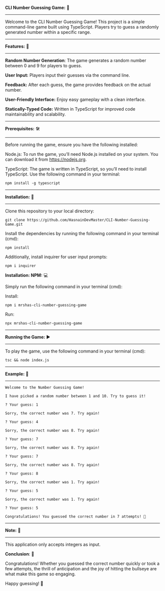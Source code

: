 
**CLI Number Guessing Game:** 🎲
________________________________
Welcome to the CLI Number Guessing Game! This project is a simple command-line game built using TypeScript. Players try to guess a randomly generated number within a specific range.
________________
**Features:** 🌟
________________
**Random Number Generation**: The game generates a random number between 0 and 9 for players to guess.

**User Input:** Players input their guesses via the command line.

**Feedback:** After each guess, the game provides feedback on the actual number.

**User-Friendly Interface:** Enjoy easy gameplay with a clean interface.

**Statically-Typed Code:** Written in TypeScript for improved code maintainability and scalability.
_____________________
**Prerequisites:** 🛠️
_____________________
Before running the game, ensure you have the following installed:

Node.js: To run the game, you’ll need Node.js installed on your system. You can download it from https://nodejs.org.

TypeScript: The game is written in TypeScript, so you’ll need to install TypeScript. Use the following command in your terminal:

``
npm install -g typescript
``

____________________
**Installation:** 🚀
____________________
Clone this repository to your local directory:

``
git clone https://github.com/HasnainDevMaster/CLI-Number-Guessing-Game.git
``

Install the dependencies by running the following command in your terminal (cmd):

``
npm install
``

Additionally, install inquirer for user input prompts:

``
npm i inquirer
``


**Installation: NPM:** 💻

Simply run the following command in your terminal (cmd):

Install:

```
npm i mrshas-cli-number-guessing-game
```

Run:

```
npx mrshas-cli-number-guessing-game
```

________________________
**Running the Game:** ▶️
________________________
To play the game, use the following command in your terminal (cmd):

``
tsc && node index.js
``
_______________
**Example:** 🎯
_______________
```
Welcome to the Number Guessing Game!

I have picked a random number between 1 and 10. Try to guess it!

? Your guess: 1

Sorry, the correct number was 7. Try again!

? Your guess: 4

Sorry, the correct number was 8. Try again!

? Your guess: 7

Sorry, the correct number was 8. Try again!

? Your guess: 7

Sorry, the correct number was 8. Try again!

? Your guess: 8

Sorry, the correct number was 1. Try again!

? Your guess: 5

Sorry, the correct number was 1. Try again!

? Your guess: 5

Congratulations! You guessed the correct number in 7 attempts! 🎉
```

____________
**Note:** 📝
________
This application only accepts integers as input.

**Conclusion**: 🎈

Congratulations! Whether you guessed the correct number quickly or took a few attempts, the thrill of anticipation and the joy of hitting the bullseye are what make this game so engaging.

Happy guessing! 🚀
